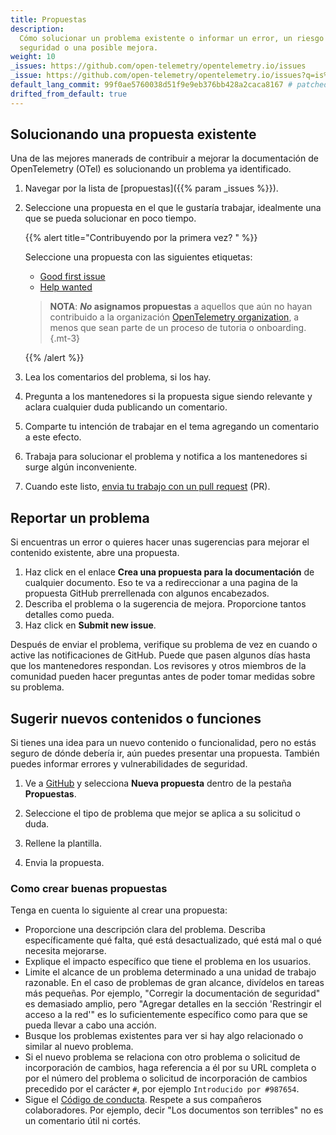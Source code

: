 ```yaml
---
title: Propuestas
description:
  Cómo solucionar un problema existente o informar un error, un riesgo de
  seguridad o una posible mejora.
weight: 10
_issues: https://github.com/open-telemetry/opentelemetry.io/issues
_issue: https://github.com/open-telemetry/opentelemetry.io/issues?q=is%3Aissue+is%3Aopen+sort%3Aupdated-desc+label%3A
default_lang_commit: 99f0ae5760038d51f9e9eb376bb428a2caca8167 # patched
drifted_from_default: true
---
```


## Solucionando una propuesta existente

Una de las mejores manerads de contribuir a mejorar la documentación de
OpenTelemetry (OTel) es solucionando un problema ya identificado.

1. Navegar por la lista de [propuestas]({{% param _issues %}}).
2. Seleccione una propuesta en el que le gustaría trabajar, idealmente una que
   se pueda solucionar en poco tiempo.

   <!-- prettier-ignore -->
   <a name="first-issue"></a>
   {{% alert title="Contribuyendo por la primera vez? " %}}

   Seleccione una propuesta con las siguientes etiquetas:

   - [Good first issue]
   - [Help wanted]

   <!-- prettier-ignore -->
   > **NOTA**: **_No_ asignamos propuestas** a aquellos que aún no hayan
   > contribuido a la organización [OpenTelemetry organization][org], a menos
   > que sean parte de un proceso de tutoria o onboarding.
   {.mt-3}

   <!-- prettier-ignore -->
   [good first issue]: <{{% param _issue %}}%22good+first+issue%22>
   [help wanted]: <{{% param _issue %}}%3A%22help+wanted%22>
   [org]: https://github.com/open-telemetry

   {{% /alert %}}

3. Lea los comentarios del problema, si los hay.
4. Pregunta a los mantenedores si la propuesta sigue siendo relevante y aclara
   cualquier duda publicando un comentario.
5. Comparte tu intención de trabajar en el tema agregando un comentario a este
   efecto.
6. Trabaja para solucionar el problema y notifica a los mantenedores si surge
   algún inconveniente.
7. Cuando este listo, [envia tu trabajo con un pull request](../pull-requests)
   (PR).

## Reportar un problema

Si encuentras un error o quieres hacer unas sugerencias para mejorar el
contenido existente, abre una propuesta.

1. Haz click en el enlace **Crea una propuesta para la documentación** de
   cualquier documento. Eso te va a redireccionar a una pagina de la propuesta
   GitHub prerrellenada con algunos encabezados.
2. Describa el problema o la sugerencia de mejora. Proporcione tantos detalles
   como pueda.
3. Haz click en **Submit new issue**.

Después de enviar el problema, verifique su problema de vez en cuando o active
las notificaciones de GitHub. Puede que pasen algunos días hasta que los
mantenedores respondan. Los revisores y otros miembros de la comunidad pueden
hacer preguntas antes de poder tomar medidas sobre su problema.

## Sugerir nuevos contenidos o funciones

Si tienes una idea para un nuevo contenido o funcionalidad, pero no estás seguro
de dónde debería ir, aún puedes presentar una propuesta. También puedes informar
errores y vulnerabilidades de seguridad.

1. Ve a [GitHub](https://github.com/open-telemetry/opentelemetry.io/issues/new/)
   y selecciona **Nueva propuesta** dentro de la pestaña **Propuestas**.

1. Seleccione el tipo de problema que mejor se aplica a su solicitud o duda.

1. Rellene la plantilla.

1. Envia la propuesta.

### Como crear buenas propuestas

Tenga en cuenta lo siguiente al crear una propuesta:

- Proporcione una descripción clara del problema. Describa específicamente qué
  falta, qué está desactualizado, qué está mal o qué necesita mejorarse.
- Explique el impacto específico que tiene el problema en los usuarios.
- Limite el alcance de un problema determinado a una unidad de trabajo
  razonable. En el caso de problemas de gran alcance, divídelos en tareas más
  pequeñas. Por ejemplo, "Corregir la documentación de seguridad" es demasiado
  amplio, pero "Agregar detalles en la sección 'Restringir el acceso a la red'"
  es lo suficientemente específico como para que se pueda llevar a cabo una
  acción.
- Busque los problemas existentes para ver si hay algo relacionado o similar al
  nuevo problema.
- Si el nuevo problema se relaciona con otro problema o solicitud de
  incorporación de cambios, haga referencia a él por su URL completa o por el
  número del problema o solicitud de incorporación de cambios precedido por el
  carácter `#`, por ejemplo `Introducido por #987654`.
- Sigue el
  [Código de conducta](https://github.com/open-telemetry/community/blob/main/code-of-conduct.md).
  Respete a sus compañeros colaboradores. Por ejemplo, decir "Los documentos son
  terribles" no es un comentario útil ni cortés.
